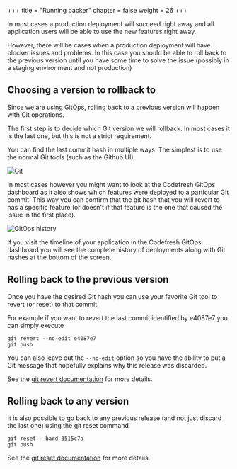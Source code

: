 +++
title = "Running packer"
chapter = false
weight = 26
+++

In most cases a production deployment will succeed right away and all application users will be able to use the new features right away.

However, there will be cases when a production deployment will have blocker issues and problems. In this case you should be able to roll back to the previous version until 
you have some time to solve the issue (possibly in a staging environment and not production)

## Choosing a version to rollback to 

Since we are using GitOps, rolling back to a previous version will happen with Git operations.

The first step is to decide which Git version we will rollback. In most cases it is the last one, but this is not a strict requirement.

You can find the last commit hash in multiple ways. The simplest is to use the normal Git tools (such as the Github UI).

![Git](/images/basic_cd/git-history.png)

In most cases however you might want to look at the Codefresh GitOps dashboard as it also shows which features were deployed to a particular Git commit. This way you can confirm that the git hash that you will revert to has a specific feature (or doesn't if that feature is the one that caused the issue in the first place).

![GitOps history](/images/basic_cd/gitops-history.png)

If you visit the timeline of your application in the Codefresh GitOps dashboard
you will see the complete history of deployments along with Git hashes at the bottom of the screen.

## Rolling back to the previous version

Once you have the desired Git hash you can use your favorite Git tool to revert (or reset) to that commit.

For example if you want to revert the last commit identified by e4087e7 you can simply execute 

```
git revert --no-edit e4087e7
git push
```

You can also leave out the `--no-edit` option so you have the ability to put a Git message that hopefully explains why this release was discarded.

See the [git revert documentation](https://git-scm.com/docs/git-revert) for more details. 

## Rolling back to any version

It is also possible to go back to any previous release (and not just discard the last one) using the git reset command

```
git reset --hard 3515c7a
git push
```

See the [git reset documentation](https://git-scm.com/docs/git-reset) for more details. 



